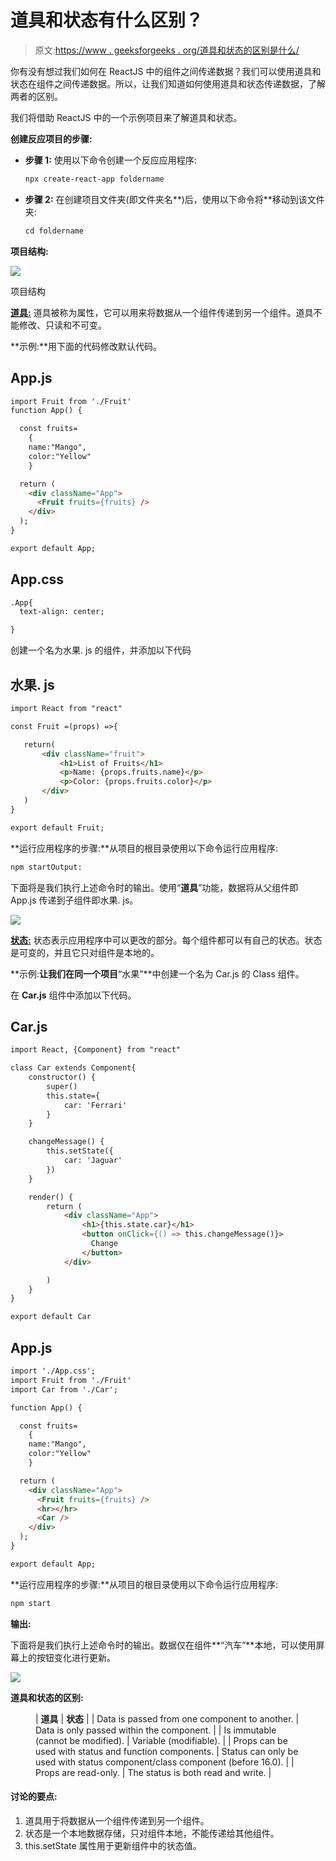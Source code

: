# 道具和状态有什么区别？

> 原文:[https://www . geeksforgeeks . org/道具和状态的区别是什么/](https://www.geeksforgeeks.org/what-are-the-differences-between-props-and-state/)

你有没有想过我们如何在 ReactJS 中的组件之间传递数据？我们可以使用道具和状态在组件之间传递数据。所以，让我们知道如何使用道具和状态传递数据，了解两者的区别。

我们将借助 ReactJS 中的一个示例项目来了解道具和状态。

**创建反应项目的步骤:**

*   **步骤 1:** 使用以下命令创建一个反应应用程序:

    ```html
    npx create-react-app foldername
    ```

*   **步骤 2:** 在创建项目文件夹(即文件夹名**)后，使用以下命令将**移动到该文件夹:

    ```html
    cd foldername
    ```

**项目结构:**

![](img/807eb1ca3011bbd4d1169601fae36528.png)

项目结构

**[道具:](https://www.geeksforgeeks.org/reactjs-props-set-1/)** 道具被称为属性，它可以用来将数据从一个组件传递到另一个组件。道具不能修改、只读和不可变。

**示例:**用下面的代码修改默认代码。

## App.js

```html
import Fruit from './Fruit'
function App() {

  const fruits=
    {
    name:"Mango",
    color:"Yellow"
    }

  return (
    <div className="App">
      <Fruit fruits={fruits} />
    </div>
  );
}

export default App;
```

## App.css

```html
.App{
  text-align: center;

}
```

创建一个名为水果. js 的组件，并添加以下代码

## 水果. js

```html
import React from "react"

const Fruit =(props) =>{

   return(
       <div className="fruit">
           <h1>List of Fruits</h1>
           <p>Name: {props.fruits.name}</p>
           <p>Color: {props.fruits.color}</p>
       </div>  
   )
}

export default Fruit;
```

**运行应用程序的步骤:**从项目的根目录使用以下命令运行应用程序:

```html
npm startOutput:
```

下面将是我们执行上述命令时的输出。使用“**道具**”功能，数据将从父组件即 App.js 传递到子组件即水果. js。

![](img/2364c0d2103e9e733f8fc0dfe4c2eded.png)

**[状态:](https://www.geeksforgeeks.org/reactjs-state-react/)** 状态表示应用程序中可以更改的部分。每个组件都可以有自己的状态。状态是可变的，并且它只对组件是本地的。

**示例:**让我们在同一个项目**“水果”**中创建一个名为 Car.js 的 Class 组件。

在 **Car.js** 组件中添加以下代码。

## Car.js

```html
import React, {Component} from "react"

class Car extends Component{
    constructor() {
        super()
        this.state={
            car: 'Ferrari'
        }
    }

    changeMessage() {
        this.setState({
            car: 'Jaguar'
        })
    }

    render() {
        return (
            <div className="App">
                <h1>{this.state.car}</h1>
                <button onClick={() => this.changeMessage()}>
                  Change
                </button>  
            </div>

        )
    }
}

export default Car
```

## App.js

```html
import './App.css';
import Fruit from './Fruit'
import Car from './Car';

function App() {

  const fruits=
    {
    name:"Mango",
    color:"Yellow"
    }

  return (
    <div className="App">
      <Fruit fruits={fruits} />
      <hr></hr>
      <Car />
    </div>
  );
}

export default App;
```

**运行应用程序的步骤:**从项目的根目录使用以下命令运行应用程序:

```html
npm start
```

**输出:**

下面将是我们执行上述命令时的输出。数据仅在组件**“汽车”**本地，可以使用屏幕上的按钮变化进行更新。

![](img/a6582ae12cfd8f553e95cb970b2f9f9b.png)

**道具和状态的区别:**

<figure class="table">

| **道具** | **状态** |
| Data is passed from one component to another. | Data is only passed within the component. |
| Is immutable (cannot be modified). | Variable (modifiable). |
| Props can be used with status and function components. | Status can only be used with status component/class component (before 16.0). |
| Props are read-only. | The status is both read and write. |

</figure>

#### 讨论的要点:

1.  道具用于将数据从一个组件传递到另一个组件。
2.  状态是一个本地数据存储，只对组件本地，不能传递给其他组件。
3.  this.setState 属性用于更新组件中的状态值。